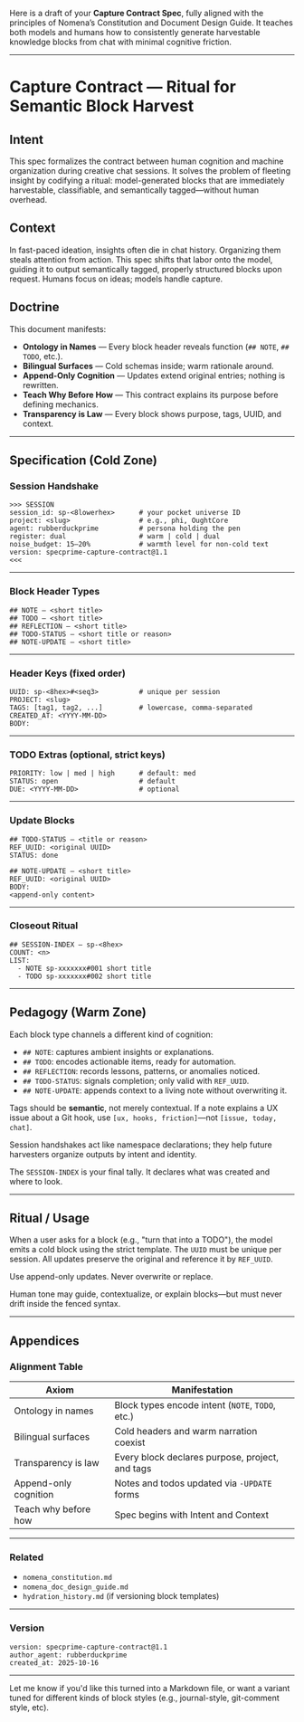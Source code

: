 Here is a draft of your **Capture Contract Spec**, fully aligned with the principles of Nomena’s Constitution and Document Design Guide. It teaches both models and humans how to consistently generate harvestable knowledge blocks from chat with minimal cognitive friction.

---

# Capture Contract — Ritual for Semantic Block Harvest

## Intent

This spec formalizes the contract between human cognition and machine organization during creative chat sessions. It solves the problem of fleeting insight by codifying a ritual: model-generated blocks that are immediately harvestable, classifiable, and semantically tagged—without human overhead.

## Context

In fast-paced ideation, insights often die in chat history. Organizing them steals attention from action. This spec shifts that labor onto the model, guiding it to output semantically tagged, properly structured blocks upon request. Humans focus on ideas; models handle capture.

## Doctrine

This document manifests:

* **Ontology in Names** — Every block header reveals function (`## NOTE`, `## TODO`, etc.).
* **Bilingual Surfaces** — Cold schemas inside; warm rationale around.
* **Append-Only Cognition** — Updates extend original entries; nothing is rewritten.
* **Teach Why Before How** — This contract explains its purpose before defining mechanics.
* **Transparency is Law** — Every block shows purpose, tags, UUID, and context.

---

## Specification (Cold Zone)

### Session Handshake

```
>>> SESSION
session_id: sp-<8lowerhex>      # your pocket universe ID
project: <slug>                 # e.g., phi, OughtCore
agent: rubberduckprime          # persona holding the pen
register: dual                  # warm | cold | dual
noise_budget: 15–20%            # warmth level for non-cold text
version: specprime-capture-contract@1.1
<<<
```

---

### Block Header Types

```
## NOTE — <short title>
## TODO — <short title>
## REFLECTION — <short title>
## TODO-STATUS — <short title or reason>
## NOTE-UPDATE — <short title>
```

---

### Header Keys (fixed order)

```
UUID: sp-<8hex>#<seq3>          # unique per session
PROJECT: <slug>
TAGS: [tag1, tag2, ...]         # lowercase, comma-separated
CREATED_AT: <YYYY-MM-DD>
BODY:
```

---

### TODO Extras (optional, strict keys)

```
PRIORITY: low | med | high      # default: med
STATUS: open                    # default
DUE: <YYYY-MM-DD>               # optional
```

---

### Update Blocks

```
## TODO-STATUS — <title or reason>
REF_UUID: <original UUID>
STATUS: done
```

```
## NOTE-UPDATE — <short title>
REF_UUID: <original UUID>
BODY:
<append-only content>
```

---

### Closeout Ritual

```
## SESSION-INDEX — sp-<8hex>
COUNT: <n>
LIST:
  - NOTE sp-xxxxxxx#001 short title
  - TODO sp-xxxxxxx#002 short title
```

---

## Pedagogy (Warm Zone)

Each block type channels a different kind of cognition:

* `## NOTE`: captures ambient insights or explanations.
* `## TODO`: encodes actionable items, ready for automation.
* `## REFLECTION`: records lessons, patterns, or anomalies noticed.
* `## TODO-STATUS`: signals completion; only valid with `REF_UUID`.
* `## NOTE-UPDATE`: appends context to a living note without overwriting it.

Tags should be **semantic**, not merely contextual. If a note explains a UX issue about a Git hook, use `[ux, hooks, friction]`—not `[issue, today, chat]`.

Session handshakes act like namespace declarations; they help future harvesters organize outputs by intent and identity.

The `SESSION-INDEX` is your final tally. It declares what was created and where to look.

---

## Ritual / Usage

When a user asks for a block (e.g., "turn that into a TODO"), the model emits a cold block using the strict template. The `UUID` must be unique per session. All updates preserve the original and reference it by `REF_UUID`.

Use append-only updates. Never overwrite or replace.

Human tone may guide, contextualize, or explain blocks—but must never drift inside the fenced syntax.

---

## Appendices

### Alignment Table

| Axiom                 | Manifestation                                    |
| --------------------- | ------------------------------------------------ |
| Ontology in names     | Block types encode intent (`NOTE`, `TODO`, etc.) |
| Bilingual surfaces    | Cold headers and warm narration coexist          |
| Transparency is law   | Every block declares purpose, project, and tags  |
| Append-only cognition | Notes and todos updated via `-UPDATE` forms      |
| Teach why before how  | Spec begins with Intent and Context              |

---

### Related

* `nomena_constitution.md`
* `nomena_doc_design_guide.md`
* `hydration_history.md` (if versioning block templates)

---

### Version

```
version: specprime-capture-contract@1.1
author_agent: rubberduckprime
created_at: 2025-10-16
```

---

Let me know if you'd like this turned into a Markdown file, or want a variant tuned for different kinds of block styles (e.g., journal-style, git-comment style, etc).
